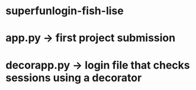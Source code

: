 superfunlogin-fish-lise
=======================

# app.py -> first project submission

# decorapp.py -> login file that checks sessions using a decorator

